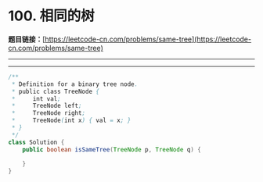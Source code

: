 # 100. 相同的树

**题目链接：**[https://leetcode-cn.com/problems/same-tree](https://leetcode-cn.com/problems/same-tree)

---

<Cards card="leetcode_100_same-tree"></Cards>

---

```java
/**
 * Definition for a binary tree node.
 * public class TreeNode {
 *     int val;
 *     TreeNode left;
 *     TreeNode right;
 *     TreeNode(int x) { val = x; }
 * }
 */
class Solution {
    public boolean isSameTree(TreeNode p, TreeNode q) {
        
    }
}
```